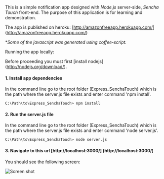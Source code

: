 This is a simple notification app designed with *Node.js* server-side, *Sencha Touch* front-end.
The purpose of this application is for learning and demonstration.

The app is published on heroku: [http://amazonfreeapp.herokuapp.com/] (http://amazonfreeapp.herokuapp.com/)

   **Some of the javascript was generated using coffee-script.*

Running the app locally: 

Before proceeding you must first [install nodejs] (http://nodejs.org/download/).

#### 1. Install app dependencies ####
In the command line go to the root folder (Express_SenchaTouch) which is the path where the server.js file exists and enter command 'npm install'.
    
    C:\Path\to\Express_SenchaTouch> npm install

#### 2. Run the server.js file ####
In the command line go to the root folder (Express_SenchaTouch) which is the path where the server.js file exists and enter command 'node server.js'.
    
    C:\Path\to\Express_SenchaTouch> node server.js

#### 3. Navigate to this url [http://localhost:3000/] (http://localhost:3000/) ####
You should see the following screen:

![Screen shot](https://raw.github.com/nelsonomuto/Express_SenchaTouch/master/screenshots/freeAppOfTheDay.png)